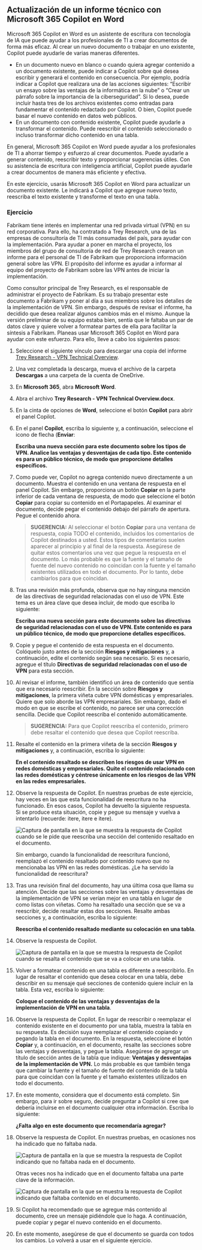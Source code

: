 
Actualización de un informe técnico con Microsoft 365 Copilot en Word
---
Microsoft 365 Copilot en Word es un asistente de escritura con tecnología de IA que puede ayudar a los profesionales de TI a crear documentos de forma más eficaz. Al crear un nuevo documento o trabajar en uno existente, Copilot puede ayudarle de varias maneras diferentes.

 -  En un documento nuevo en blanco o cuando quiera agregar contenido a un documento existente, puede indicar a Copilot sobre qué desea escribir y generará el contenido en consecuencia. Por ejemplo, podría indicar a Copilot que realizara una de las acciones siguientes: “Escribir un ensayo sobre las ventajas de la informática en la nube” o “Crear un párrafo sobre la importancia de la ciberseguridad”. Si lo desea, puede incluir hasta tres de los archivos existentes como entradas para fundamentar el contenido redactado por Copilot. O bien, Copilot puede basar el nuevo contenido en datos web públicos.
 -  En un documento con contenido existente, Copilot puede ayudarle a transformar el contenido. Puede reescribir el contenido seleccionado o incluso transformar dicho contenido en una tabla.

En general, Microsoft 365 Copilot en Word puede ayudar a los profesionales de TI a ahorrar tiempo y esfuerzo al crear documentos. Puede ayudarle a generar contenido, reescribir texto y proporcionar sugerencias útiles. Con su asistencia de escritura con inteligencia artificial, Copilot puede ayudarle a crear documentos de manera más eficiente y efectiva.

En este ejercicio, usarás Microsoft 365 Copilot en Word para actualizar un documento existente. Le indicará a Copilot que agregue nuevo texto, reescriba el texto existente y transforme el texto en una tabla.

### Ejercicio

Fabrikam tiene interés en implementar una red privada virtual (VPN) en su red corporativa. Para ello, ha contratado a Trey Research, una de las empresas de consultoría de TI más consumadas del país, para ayudar con la implementación. Para ayudar a poner en marcha el proyecto, los miembros del grupo de consultoría de red de Trey Research crearon un informe para el personal de TI de Fabrikam que proporciona información general sobre las VPN. El propósito del informe es ayudar a informar al equipo del proyecto de Fabrikam sobre las VPN antes de iniciar la implementación.

Como consultor principal de Trey Research, es el responsable de administrar el proyecto de Fabrikam. Es su trabajo presentar este documento a Fabrikam y poner al día a sus miembros sobre los detalles de la implementación de VPN. Sin embargo, después de revisar el informe, ha decidido que desea realizar algunos cambios más en el mismo. Aunque la versión preliminar de su equipo estaba bien, sentía que le faltaba un par de datos clave y quiere volver a formatear partes de ella para facilitar la síntesis a Fabrikam. Planeas usar Microsoft 365 Copilot en Word para ayudar con este esfuerzo. Para ello, lleve a cabo los siguientes pasos:

1.  Seleccione el siguiente vínculo para descargar una copia del informe [Trey Research - VPN Technical Overview](https://go.microsoft.com/fwlink/?linkid=2269129).
2.  Una vez completada la descarga, mueva el archivo de la carpeta **Descargas** a una carpeta de la cuenta de OneDrive.
3.  En **Microsoft 365**, abra **Microsoft Word**.
4.  Abra el archivo **Trey Research - VPN Technical Overview.docx**.
5.  En la cinta de opciones de **Word**, seleccione el botón **Copilot** para abrir el panel Copilot.
6.  En el panel **Copilot**, escriba lo siguiente y, a continuación, seleccione el icono de flecha (**Enviar**:
    
    **Escriba una nueva sección para este documento sobre los tipos de VPN. Analice las ventajas y desventajas de cada tipo. Este contenido es para un público técnico, de modo que proporcione detalles específicos.**
7.  Como puede ver, Copilot no agrega contenido nuevo directamente a un documento. Muestra el contenido en una ventana de respuesta en el panel Copilot. Sin embargo, proporciona un botón **Copiar** en la parte inferior de cada ventana de respuesta, de modo que seleccione el botón **Copiar** para copiar su contenido en el Portapapeles. Al examinar el documento, decide pegar el contenido debajo del párrafo de apertura. Pegue el contenido ahora.
    
    > **SUGERENCIA:** Al seleccionar el botón **Copiar** para una ventana de respuesta, copia TODO el contenido, incluidos los comentarios de Copilot destinados a usted. Estos tipos de comentarios suelen aparecer al principio y al final de la respuesta. Asegúrese de quitar estos comentarios una vez que pegue la respuesta en el documento. Lo más probable es que la fuente y el tamaño de fuente del nuevo contenido no coincidan con la fuente y el tamaño existentes utilizados en todo el documento. Por lo tanto, debe cambiarlos para que coincidan.

8.  Tras una revisión más profunda, observa que no hay ninguna mención de las directivas de seguridad relacionadas con el uso de VPN. Este tema es un área clave que desea incluir, de modo que escriba lo siguiente:
    
    **Escriba una nueva sección para este documento sobre las directivas de seguridad relacionadas con el uso de VPN. Este contenido es para un público técnico, de modo que proporcione detalles específicos.**
9.  Copie y pegue el contenido de esta respuesta en el documento. Colóquelo justo antes de la sección **Riesgos y mitigaciones** y, a continuación, edite el contenido según sea necesario. Si es necesario, agregue el título **Directivas de seguridad relacionadas con el uso de VPN** para esta sección.
10. Al revisar el informe, también identificó un área de contenido que sentía que era necesario reescribir. En la sección sobre **Riesgos y mitigaciones**, la primera viñeta cubre VPN domésticas y empresariales. Quiere que solo aborde las VPN empresariales. Sin embargo, dado el modo en que se escribe el contenido, no parece ser una corrección sencilla. Decide que Copilot reescriba el contenido automáticamente.
    
    > **SUGERENCIA:** Para que Copilot reescriba el contenido, primero debe resaltar el contenido que desea que Copilot reescriba.
    
11. Resalte el contenido en la primera viñeta de la sección **Riesgos y mitigaciones** y, a continuación, escriba lo siguiente:
    
    **En el contenido resaltado se describen los riesgos de usar VPN en redes domésticas y empresariales. Quite el contenido relacionado con las redes domésticas y céntrese únicamente en los riesgos de las VPN en las redes empresariales.** 
12. Observe la respuesta de Copilot. En nuestras pruebas de este ejercicio, hay veces en las que esta funcionalidad de reescritura no ha funcionado. En esos casos, Copilot ha devuelto la siguiente respuesta. Si se produce esta situación, copie y pegue su mensaje y vuelva a intentarlo (recuerde: itere, itere e itere).

    ![Captura de pantalla en la que se muestra la respuesta de Copilot cuando se le pide que reescriba una sección del contenido resaltado en el documento.](../media/copilot-word-rewrite-message-6814b109.png)
    
    
    Sin embargo, cuando la funcionalidad de reescritura funcionó, reemplazó el contenido resaltado por contenido nuevo que no mencionaba las VPN en las redes domésticas. ¿Le ha servido la funcionalidad de reescritura?
14. Tras una revisión final del documento, hay una última cosa que llama su atención. Decide que las secciones sobre las ventajas y desventajas de la implementación de VPN se verían mejor en una tabla en lugar de como listas con viñetas. Como ha resaltado una sección que se va a reescribir, decide resaltar estas dos secciones. Resalte ambas secciones y, a continuación, escriba lo siguiente:
    
    **Reescriba el contenido resaltado mediante su colocación en una tabla**.
15. Observe la respuesta de Copilot.

    ![Captura de pantalla en la que se muestra la respuesta de Copilot cuando se resalta el contenido que se va a colocar en una tabla.](../media/copilot-word-table-message-04366b21.png)
    
16. Volver a formatear contenido en una tabla es diferente a reescribirlo. En lugar de resaltar el contenido que desea colocar en una tabla, debe describir en su mensaje qué secciones de contenido quiere incluir en la tabla. Esta vez, escriba lo siguiente:
    
    **Coloque el contenido de las ventajas y desventajas de la implementación de VPN en una tabla**.
17. Observe la respuesta de Copilot. En lugar de reescribir o reemplazar el contenido existente en el documento por una tabla, muestra la tabla en su respuesta. Es decisión suya reemplazar el contenido copiando y pegando la tabla en el documento. En la respuesta, seleccione el botón **Copiar** y, a continuación, en el documento, resalte las secciones sobre las ventajas y desventajas, y pegue la tabla. Asegúrese de agregar un título de sección antes de la tabla que indique: **Ventajas y desventajas de la implementación de VPN.** Lo más probable es que también tenga que cambiar la fuente y el tamaño de fuente del contenido de la tabla para que coincidan con la fuente y el tamaño existentes utilizados en todo el documento.
18. En este momento, considera que el documento está completo. Sin embargo, para ir sobre seguro, decide preguntar a Copilot si cree que debería incluirse en el documento cualquier otra información. Escriba lo siguiente:
    
    **¿Falta algo en este documento que recomendaría agregar?**
19. Observe la respuesta de Copilot. En nuestras pruebas, en ocasiones nos ha indicado que no faltaba nada.

    ![Captura de pantalla en la que se muestra la respuesta de Copilot indicando que no faltaba nada en el documento.](../media/copilot-word-missing-message-c39cf0e6.png)
    
    
    Otras veces nos ha indicado que en el documento faltaba una parte clave de la información.
    
    ![Captura de pantalla en la que se muestra la respuesta de Copilot indicando que faltaba contenido en el documento.](../media/copilot-word-add-more-message-f0e586c3.png)
    
19. Si Copilot ha recomendado que se agregue más contenido al documento, cree un mensaje pidiéndole que lo haga. A continuación, puede copiar y pegar el nuevo contenido en el documento.
20. En este momento, asegúrese de que el documento se guarda con todos los cambios. Lo volverá a usar en el siguiente ejercicio.
